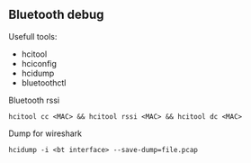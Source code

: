 ## Bluetooth debug

Usefull tools:

- hcitool
- hciconfig
- hcidump
- bluetoothctl

Bluetooth rssi
```
hcitool cc <MAC> && hcitool rssi <MAC> && hcitool dc <MAC>
```

Dump for wireshark
```
hcidump -i <bt interface> --save-dump=file.pcap
```

